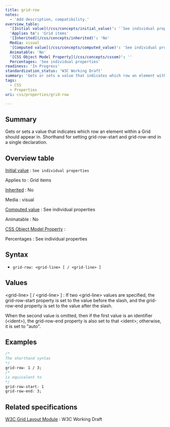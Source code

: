 ```yaml
---
title: grid-row
notes:
  - 'Add description, compatibility.'
overview_table:
  '[Initial value](/css/concepts/initial_value)': '`See individual properties`'
  'Applies to': 'Grid items'
  '[Inherited](/css/concepts/inherited)': 'No'
  Media: visual
  '[Computed value](/css/concepts/computed_value)': 'See individual properties'
  Animatable: 'No'
  '[CSS Object Model Property](/css/concepts/cssom)': ''
  Percentages: 'See individual properties'
readiness: 'In Progress'
standardization_status: 'W3C Working Draft'
summary: 'Gets or sets a value that indicates which row an element within a Grid should appear in.  Shorthand for setting grid-row-start and grid-row-end in a single declaration.'
tags:
  - CSS
  - Properties
uri: css/properties/grid-row

---
```

## <span>Summary</span>

Gets or sets a value that indicates which row an element within a Grid should appear in. Shorthand for setting grid-row-start and grid-row-end in a single declaration.

## <span>Overview table</span>

[Initial value](/css/concepts/initial_value)
:   `See individual properties`

Applies to
:   Grid items

[Inherited](/css/concepts/inherited)
:   No

Media
:   visual

[Computed value](/css/concepts/computed_value)
:   See individual properties

Animatable
:   No

[CSS Object Model Property](/css/concepts/cssom)
:

Percentages
:   See individual properties

## <span>Syntax</span>

-   `grid-row: <grid-line> [ / <grid-line> ]`

## <span>Values</span>

\<grid-line\> [ / \<grid-line\> ]
:   If two \<grid-line\> values are specified, the grid-row-start property is set to the value before the slash, and the grid-row-end property is set to the value after the slash.

When the second value is omitted, then if the first value is an identifier (\<ident\>), the grid-row-end property is also set to that \<ident\>; otherwise, it is set to "auto".

## <span>Examples</span>

``` css
/*
The shorthand syntax
*/
grid-row: 1 / 3;
/*
is equivalent to
*/
grid-row-start: 1
grid-row-end: 3;
```

## <span>Related specifications</span>

[W3C Grid Layout Module](http://www.w3.org/TR/css3-grid-layout)
:   W3C Working Draft

